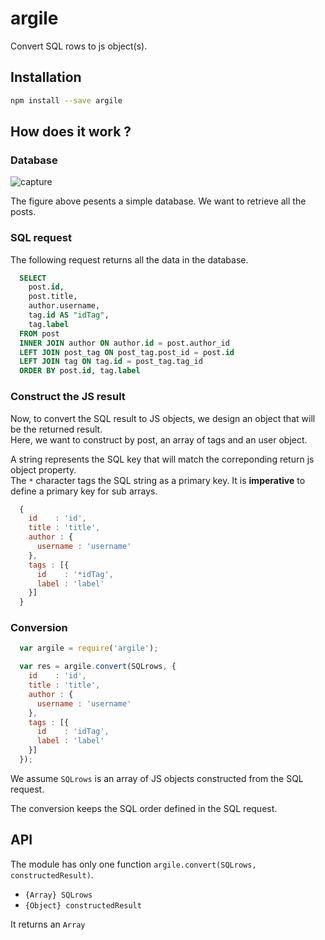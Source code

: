 # argile
Convert SQL rows to js object(s).

## Installation 
```bash
npm install --save argile
```

## How does it work ?

### Database
![capture](https://cloud.githubusercontent.com/assets/5453156/21740761/4c27a890-d4c3-11e6-9cf8-c907786ceb82.PNG)

The figure above pesents a simple database. We want to retrieve all the posts.

### SQL request

The following request returns all the data in the database.

```sql
  SELECT
    post.id,
    post.title,
    author.username,
    tag.id AS "idTag",
    tag.label
  FROM post
  INNER JOIN author ON author.id = post.author_id
  LEFT JOIN post_tag ON post_tag.post_id = post.id
  LEFT JOIN tag ON tag.id = post_tag.tag_id
  ORDER BY post.id, tag.label
``` 

### Construct the JS result

Now, to convert the SQL result to JS objects, we design an object that will be the returned result.  
Here, we want to construct by post, an array of tags and an user object.

A string represents the SQL key that will match the correponding return js object property.  
The `*` character tags the SQL string as a primary key. It is **imperative** to define a primary key for sub arrays.

```javascript
  {
    id    : 'id',
    title : 'title',
    author : {
      username : 'username'
    },
    tags : [{
      id    : '*idTag',
      label : 'label'
    }]
  }
```

### Conversion

```javascript
  var argile = require('argile');

  var res = argile.convert(SQLrows, {
    id    : 'id',
    title : 'title',
    author : {
      username : 'username'
    },
    tags : [{
      id    : 'idTag',
      label : 'label'
    }]
  });
```

We assume `SQLrows` is an array of JS objects constructed from the SQL request.  

The conversion keeps the SQL order defined in the SQL request.

## API

The module has only one function `argile.convert(SQLrows, constructedResult)`.
- `{Array} SQLrows`
- `{Object} constructedResult`

It returns an `Array`